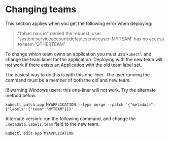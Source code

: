 # Changing teams

This section applies when you get the following error when deploying:

> "tobac.nais.io" denied the request: user 'system:serviceaccount:default:serviceuser-MYTEAM' has no access to team 'OTHERTEAM'

To change which team owns an application you must use `kubectl` and change the team label for the application. Deploying with the new team will not work if there exists an Application with the old team label set.

The easiest way to do this is with this one-liner. The user running the command must be a member of both the old and new team.

!!! warning
    Windows users: this one-liner will not work. Try the alternate method below.

```text
kubectl patch app MYAPPLICATION --type merge --patch '{"metadata":{"labels":{"team":"MYTEAM"}}}'
```

Alternate version: run the following command, and change the `.metadata.labels.team` field to the new team.

```text
kubectl edit app MYAPPLICATION
```

